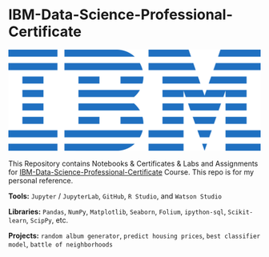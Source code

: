 # IBM-Data-Science-Professional-Certificate

![Logo](/IBM_logo.svg.png)

This Repository contains Notebooks & Certificates & Labs and Assignments for [IBM-Data-Science-Professional-Certificate](https://www.coursera.org/professional-certificates/ibm-data-science) Course. This repo is for my personal reference.

**Tools:** `Jupyter` / `JupyterLab`, `GitHub`, `R Studio`, and `Watson Studio`

**Libraries:** `Pandas`, `NumPy`, `Matplotlib`, `Seaborn`, `Folium`, `ipython-sql`, `Scikit-learn`, `ScipPy`, etc.

**Projects:** `random album generator`, `predict housing prices`, `best classifier model`, `battle of neighborhoods`
